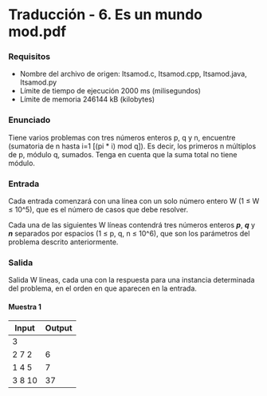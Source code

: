 # Traducción - 6. Es un mundo mod.pdf

### Requisitos
- Nombre del archivo de origen: Itsamod.c, Itsamod.cpp, Itsamod.java, Itsamod.py
- Límite de tiempo de ejecución 2000 ms (milisegundos)
- Límite de memoria 246144 kB (kilobytes)

### Enunciado
Tiene varios problemas con tres números enteros p, q y n, encuentre (sumatoria de n hasta i=1 [(pi * i) mod q]). Es decir, los primeros n múltiplos de p, módulo q, sumados. Tenga en cuenta que la suma total no tiene módulo.

### Entrada
Cada entrada comenzará con una línea con un solo número entero W (1 ≤ W ≤ 10^5), que es el número de casos que debe resolver.

Cada una de las siguientes W líneas contendrá tres números enteros ***p***, ***q*** y ***n*** separados por espacios (1 ≤ p, q, n ≤ 10^6), que son los parámetros del problema descrito anteriormente.

### Salida
Salida W líneas, cada una con la respuesta para una instancia determinada del problema, en el orden en que aparecen en la entrada.

#### Muestra 1
| Input    | Output  |
| -------- | ------- |
| 3        |         |
| 2 7 2    | 6       |
| 1 4 5    | 7       |
| 3 8 10   | 37      |
